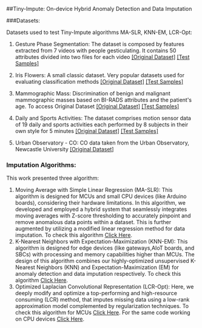 ##Tiny-Impute: On-device Hybrid Anomaly Detection and Data Imputation

###Datasets:

Datasets used to test Tiny-Impute algorithms MA-SLR, KNN-EM, LCR-Opt:

1. Gesture Phase Segmentation: The dataset is composed by features extracted from 7 videos with people gesticulating. It contains 50 attributes divided into two files for each video [[Original Dataset]](https://archive.ics.uci.edu/dataset/302/gesture+phase+segmentation) [[Test Samples]](Datasets_Sample/Gesture_Phase_Segmentation_Sample.csv)

2. Iris Flowers: A small classic dataset. Very popular datasets used for evaluating classification methods [[Original Dataset]](https://archive.ics.uci.edu/dataset/53/iris) [[Test Samples]](Datasets_Sample/Iris_Flowers_Sample.csv)

3. Mammographic Mass: Discrimination of benign and malignant mammographic masses based on BI-RADS attributes and the patient's age. To access Original Dataset [[Original Dataset]](https://archive.ics.uci.edu/dataset/161/mammographic+mass) [[Test Samples]](Datasets_Sample/Mammographic_Mass_Sample.csv)

4. Daily and Sports Activities: The dataset comprises motion sensor data of 19 daily and sports activities each performed by 8 subjects in their own style for 5 minutes [[Original Dataset]](https://archive.ics.uci.edu/dataset/256/daily+and+sports+activities) [[Test Samples]](Datasets_Sample/Daily_Sports_Activities_Sample.csv)

5. Urban Observatory - CO: CO data taken from the Urban Observatory, Newcastle University [[Original Dataset]](https://data.ncl.ac.uk/collections/Urban_Observatory_Data_Newcastle/5059913)

### Imputation Algorithms:
This work presented three algorithm:
1. Moving Average with Simple Linear Regression (MA-SLR): This algorithm is designed for MCUs and small CPU devices (like Arduino boards), considering their hardware limitations. In this algorithm, we developed and employed a hybrid system that seamlessly integrates moving averages with Z-score thresholding to accurately pinpoint and remove anomalous data points within a dataset. This is further augmented by utilizing a modified linear regression method for data imputation. To check this algorithm [Click Here](Imputation_Algorithms/MA-SLR.ipynb).
2. K-Nearest Neighbors with Expectation-Maximization (KNN-EM): This algorithm is designed for edge devices (like gateways,AIoT boards, and SBCs) with processing and memory capabilities higher than MCUs. The design of this algorithm combines our highly-optimized unsupervised K-Nearest Neighbors (KNN) and Expectation-Maximization (EM) for anomaly detection and data imputation respectively. To check this algorithm [Click Here](Imputation_Algorithms/KNN-EM.ipynb).
3. Optimized Laplacian Convolutional Representation (LCR-Opt): Here, we deeply modify and optimize a top-performing and high-resource consuming (LCR) method, that imputes missing data
using a low-rank approximation model complemented by regularization techniques. To check this algorithm for MCUs [Click Here](Imputation_Algorithms/LCR-Opt-for-IoT-Boards.ipynb). For the same code working on CPU devices [Click Here](Imputation_Algorithms/LCR-Opt_for_RPi_and_Laptop.ipynb).